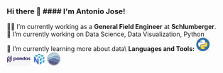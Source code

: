 ### Hi there 👋  #### I'm Antonio Jose!   

👨‍💻 I’m currently working as a <b>General Field Engineer</b> at <b>Schlumberger</b>.\
🔭 I’m currently working on Data Science, Data Visualization, Python\
🌱 I’m currently learning more about data\ 
**Languages and Tools:**
<code><img height="30" src="Images/python.png"></code> <code><img height="30" src="Images/pandas.png"></code>  <code><img height="30" src="Images/numpy.png"></code> <code><img height="30" src="Images/seaborn.png"></code>
